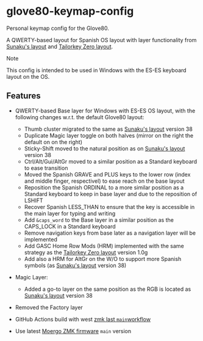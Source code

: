 # glove80-keymap-config

Personal keymap config for the Glove80.

A QWERTY-based layout for Spanish OS layout with layer functionality from [Sunaku's layout] and [Tailorkey Zero layout].

> [!NOTE]
> This config is intended to be used in Windows with the ES-ES keyboard layout on the OS.

## Features

- QWERTY-based Base layer for Windows with ES-ES OS layout, with the following changes w.r.t. the default Glove80 layout:

  - Thumb cluster migrated to the same as [Sunaku's layout] version 38
  - Duplicate Magic layer toggle on both halves (mirror on the right the default on on the right)
  - Sticky-Shift moved to the natural position as on [Sunaku's layout] version 38
  - Ctrl/Alt/Gui/AltGr moved to a similar position as a Standard keyboard to ease transition
  - Moved the Spanish GRAVE and PLUS keys to the lower row (index and middle finger, respectivel) to ease reach on the base layout
  - Reposition the Spanish ORDINAL to a more similar position as a Standard keyboard to keep in base layer and due to the reposition of LSHIFT
  - Recover Spanish LESS_THAN to ensure that the key is accessible in the main layer for typing and writing
  - Add `&caps_word` to the Base layer in a similar position as the CAPS_LOCK in a Standard keyboard
  - Remove navigation keys from base later as a navigation layer will be implemented
  - Add GASC Home Row Mods (HRM) implemented with the same strategy as the [Tailorkey Zero layout] version 1.0g
  - Add also a HRM for AltGr on the W/O to support more Spanish symbols (as [Sunaku's layout] version 38)

- Magic Layer:

  - Added a go-to layer on the same position as the RGB is located as [Sunaku's layout] version 38

- Removed the Factory layer

- GitHub Actions build with west [zmk last `main`workflow](https://github.com/zmkfirmware/zmk/blob/main/.github/workflows/build.yml)
- Use latest [Moergo ZMK firmware](https://github.com/moergo-sc/zmk) `main` version

[Sunaku's layout]: https://sunaku.github.io/moergo-glove80-keyboard.html
[Tailorkey Zero layout]: https://sites.google.com/view/keyboards/glove80_tailorkey
